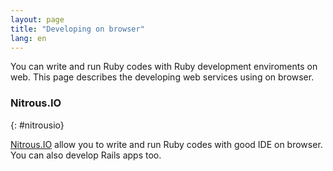 ```yaml
---
layout: page
title: "Developing on browser"
lang: en
---
```


You can write and run Ruby codes with Ruby development enviroments on web. This page describes the developing web services using on browser.

### Nitrous.IO
{: #nitrousio}

[Nitrous.IO][nitrousio] allow you to write and run Ruby codes with good IDE on browser. You can also develop Rails apps too.

[nitrousio]: https://www.nitrous.io/
